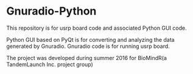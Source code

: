 # Gnuradio-Python
This repository is for usrp board code and associated Python GUI code. 

Python GUI based on PyQt is for converting and analyzing the data generated by Gnuradio. Gnuradio code is for running usrp board. 

The project was developed during summer 2016 for BioMindR(a TandemLaunch Inc. project group)
